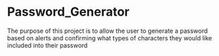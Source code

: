 # Password_Generator

The purpose of this project is to allow the user to generate a password based on alerts and confirming what types of characters they would like included into their password